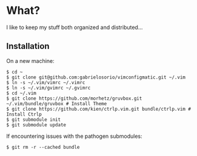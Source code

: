 # What?

I like to keep my stuff both organized and distributed...

## Installation

On a new machine:
```
$ cd ~
$ git clone git@github.com:gabrielosorio/vimconfigmatic.git ~/.vim
$ ln -s ~/.vim/vimrc ~/.vimrc
$ ln -s ~/.vim/gvimrc ~/.gvimrc
$ cd ~/.vim
$ git clone https://github.com/morhetz/gruvbox.git ~/.vim/bundle/gruvbox # Install Theme
$ git clone https://github.com/kien/ctrlp.vim.git bundle/ctrlp.vim # Install Ctrlp
$ git submodule init
$ git submodule update
```

If encountering issues with the pathogen submodules:
```
$ git rm -r --cached bundle
```
